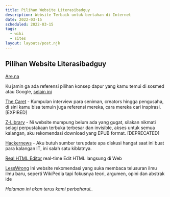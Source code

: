 ```yaml
---
title: Pilihan Website Literasibadguy
description: Website Terbaik untuk bertahan di Internet
date: 2022-03-15
scheduled: 2022-03-15
tags:
  - wiki
  - sites
layout: layouts/post.njk
---
```


## Pilihan Website Literasibadguy

[Are.na](https://are.na)

Ku jamin ga ada referensi pilihan konsep dapur yang kamu temui di sosmed atau Google, [selain ini](https://www.are.na/kasia-sznajder/kitchen-czo-3f3tgge)

[The Caret](https://thecaret.co) - Kumpulan interview para seniman, creators hingga pengusaha, di sini kamu bisa temuin juga referensi mereka, cara mereka cari inspirasi. [EXPIRED]

[Z-Library](https://z-lib.org) - Ni website mumpung belum ada yang gugat, silakan nikmati selagi perpustakaan terbuka terbesar dan invisible, akses untuk semua kalangan, aku rekomendasi download yang EPUB format. [DEPRECATED]

[Hackernews](https://news.ycombinator.com) - Aku butuh sumber terupdate apa diskusi hangat saat ini buat para kalangan IT, ini salah satu kiblatnya.

[Real HTML Editor](https://htmledit.squarefree.com/) real-time Edit HTML langsung di Web

[LessWrong](https://www.lesswrong.com) Ini website rekomendasi yang suka membaca telusuran ilmu ilmu baru, seperti WikiPedia tapi fokusnya teori, argumen, opini dan abstrak ide

*Halaman ini akan terus kami perbaharui..*


